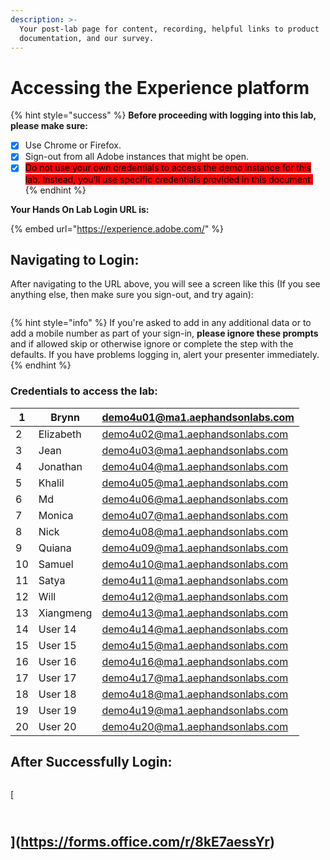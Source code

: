 ```yaml
---
description: >-
  Your post-lab page for content, recording, helpful links to product
  documentation, and our survey.
---
```


# Accessing the Experience platform

{% hint style="success" %}
**Before proceeding with logging into this lab,** **please make sure:**

* [x] Use Chrome or Firefox.
* [x] Sign-out from all Adobe instances that might be open.&#x20;
* [x] <mark style="background-color:red;">Do not use your own credentials to access the demo instance for this lab. Instead, you'll use specific credentials provided in this document.</mark>&#x20;
{% endhint %}

**Your Hands On Lab Login URL is:**

{% embed url="https://experience.adobe.com/" %}

## **Navigating to Login:**

After navigating to the URL above, you will see a screen like this (If you see anything else, then make sure you sign-out, and try again):

<figure><img src="https://adbecdn.azureedge.net/labs/archbee/DGAdobeExperiencePlatformMulti/platformlogin.png" alt=""><figcaption></figcaption></figure>

{% hint style="info" %}
If you're asked to add in any additional data or to add a mobile number as part of your sign-in, **please ignore these prompts** and if allowed skip or otherwise ignore or complete the step with the defaults.  If you have problems logging in, alert your presenter immediately.
{% endhint %}

### Credentials to access the lab:

| 1  | Brynn     | demo4u01@ma1.aephandsonlabs.com |
| -- | --------- | ------------------------------- |
| 2  | Elizabeth | demo4u02@ma1.aephandsonlabs.com |
| 3  | Jean      | demo4u03@ma1.aephandsonlabs.com |
| 4  | Jonathan  | demo4u04@ma1.aephandsonlabs.com |
| 5  | Khalil    | demo4u05@ma1.aephandsonlabs.com |
| 6  | Md        | demo4u06@ma1.aephandsonlabs.com |
| 7  | Monica    | demo4u07@ma1.aephandsonlabs.com |
| 8  | Nick      | demo4u08@ma1.aephandsonlabs.com |
| 9  | Quiana    | demo4u09@ma1.aephandsonlabs.com |
| 10 | Samuel    | demo4u10@ma1.aephandsonlabs.com |
| 11 | Satya     | demo4u11@ma1.aephandsonlabs.com |
| 12 | Will      | demo4u12@ma1.aephandsonlabs.com |
| 13 | Xiangmeng | demo4u13@ma1.aephandsonlabs.com |
| 14 | User 14   | demo4u14@ma1.aephandsonlabs.com |
| 15 | User 15   | demo4u15@ma1.aephandsonlabs.com |
| 16 | User 16   | demo4u16@ma1.aephandsonlabs.com |
| 17 | User 17   | demo4u17@ma1.aephandsonlabs.com |
| 18 | User 18   | demo4u18@ma1.aephandsonlabs.com |
| 19 | User 19   | demo4u19@ma1.aephandsonlabs.com |
| 20 | User 20   | demo4u20@ma1.aephandsonlabs.com |

## **After Successfully Login:**

<figure><img src="https://adbecdn.azureedge.net/labs/archbee/DGAdobeExperiencePlatformMulti/homepage.png" alt=""><figcaption></figcaption></figure>

[

\
](https://forms.office.com/r/8kE7aessYr)
----------------------------------------

